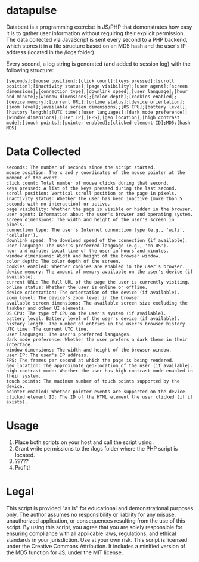 # datapulse
Databeat is a programming exercise in JS/PHP that demonstrates how easy it is to gather user information without requiring their explicit permission. The data collected via JavaScript is sent every second to a PHP backend, which stores it in a file structure based on an MD5 hash and the user's IP address (located in the /logs folder). 

Every second, a log string is generated (and added to session log) with the following structure:

    [seconds];[mouse position];[click count];[keys pressed];[scroll position];[inactivity status];[page visibility];[user agent];[screen dimensions];[connection type];[downlink speed];[user language];[hour and minute];[window dimensions];[color depth];[cookies enabled];[device memory];[current URL];[online status];[device orientation];[zoom level];[available screen dimensions];[OS CPU];[battery level];[history length];[UTC time];[user languages];[dark mode preference];[window dimensions];[user IP];[FPS];[geo location];[high contrast mode];[touch points];[pointer enabled];[clicked element ID];MD5:[hash MD5]

#  Data Collected

    seconds: The number of seconds since the script started.
    mouse position: The x and y coordinates of the mouse pointer at the moment of the event.
    click count: Total number of mouse clicks during that second.
    keys pressed: A list of the keys pressed during the last second.
    scroll position: Vertical scroll position on the page in pixels.
    inactivity status: Whether the user has been inactive (more than 5 seconds with no interaction) or active.
    page visibility: Whether the page is visible or hidden in the browser.
    user agent: Information about the user's browser and operating system.
    screen dimensions: The width and height of the user's screen in pixels.
    connection type: The user's Internet connection type (e.g., 'wifi', 'cellular').
    downlink speed: The download speed of the connection (if available).
    user language: The user's preferred language (e.g., 'en-US').
    hour and minute: Local time of the user in hours and minutes.
    window dimensions: Width and height of the browser window.
    color depth: The color depth of the screen.
    cookies enabled: Whether cookies are enabled in the user's browser.
    device memory: The amount of memory available on the user's device (if available).
    current URL: The full URL of the page the user is currently visiting.
    online status: Whether the user is online or offline.
    device orientation: The orientation of the device (if available).
    zoom level: The device's zoom level in the browser.
    available screen dimensions: The available screen size excluding the taskbar and other UI elements.
    OS CPU: The type of CPU on the user's system (if available).
    battery level: Battery level of the user's device (if available).
    history length: The number of entries in the user's browser history.
    UTC time: The current UTC time.
    user languages: The user's preferred languages.
    dark mode preference: Whether the user prefers a dark theme in their interface.
    window dimensions: The width and height of the browser window.
    user IP: The user's IP address.
    FPS: The frames per second at which the page is being rendered.
    geo location: The approximate geo-location of the user (if available).
    high contrast mode: Whether the user has high-contrast mode enabled in their system.
    touch points: The maximum number of touch points supported by the device.
    pointer enabled: Whether pointer events are supported on the device.
    clicked element ID: The ID of the HTML element the user clicked (if it exists).

# Usage
1. Place both scripts on your host and call the script using <script src="analytics.global.js"></script>.
2. Grant write permissions to the /logs folder where the PHP script is located.
3. ?????
4. Profit!

# Legal
This script is provided "as is" for educational and demonstrational purposes only. The author assumes no responsibility or liability for any misuse, unauthorized application, or consequences resulting from the use of this script. By using this script, you agree that you are solely responsible for ensuring compliance with all applicable laws, regulations, and ethical standards in your jurisdiction. Use at your own risk.
This script is licensed under the Creative Commons Attribution. It includes a minified version of the MD5 function for JS, under the MIT license.
